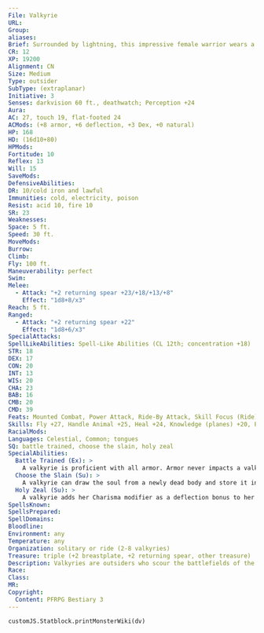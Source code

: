 ```yaml
---
File: Valkyrie
URL: 
Group: 
aliases: 
Brief: Surrounded by lightning, this impressive female warrior wears a gleaming golden breastplate and carries a shining spear.
CR: 12
XP: 19200
Alignment: CN
Size: Medium
Type: outsider
SubType: (extraplanar)
Initiative: 3
Senses: darkvision 60 ft., deathwatch; Perception +24
Aura: 
AC: 27, touch 19, flat-footed 24
ACMods: (+8 armor, +6 deflection, +3 Dex, +0 natural)
HP: 168
HD: (16d10+80)
HPMods: 
Fortitude: 10
Reflex: 13
Will: 15
SaveMods: 
DefensiveAbilities: 
DR: 10/cold iron and lawful
Immunities: cold, electricity, poison
Resist: acid 10, fire 10
SR: 23
Weaknesses: 
Space: 5 ft.
Speed: 30 ft.
MoveMods: 
Burrow: 
Climb: 
Fly: 100 ft.
Maneuverability: perfect
Swim: 
Melee: 
  - Attack: "+2 returning spear +23/+18/+13/+8"
    Effect: "1d8+8/x3"
Reach: 5 ft.
Ranged: 
  - Attack: "+2 returning spear +22"
    Effect: "1d8+6/x3"
SpecialAttacks: 
SpellLikeAbilities: Spell-Like Abilities (CL 12th; concentration +18)  Constant-deathwatch, tongues   At Will-aid, death ward, gentle repose, plane shift (self and mount only)   3/day-call lightning storm (DC 21), divine power, geas/quest   1/day-breath of life, heal, summon (level 8, 1 sleipnir 100%)
STR: 18
DEX: 17
CON: 20
INT: 13
WIS: 20
CHA: 23
BAB: 16
CMB: 20
CMD: 39
Feats: Mounted Combat, Power Attack, Ride-By Attack, Skill Focus (Ride), Spirited Charge, Trample, Vital Strike, Weapon Focus (spear)
Skills: Fly +27, Handle Animal +25, Heal +24, Knowledge (planes) +20, Perception +24, Ride +28, Sense Motive +24
RacialMods: 
Languages: Celestial, Common; tongues
SQ: battle trained, choose the slain, holy zeal
SpecialAbilities:
  Battle Trained (Ex): >
    A valkyrie is proficient with all armor. Armor never impacts a valkyrie's speed, nor does a valkyrie take armor check penalties on Ride checks.
  Choose the Slain (Su): >
    A valkyrie can draw the soul from a newly dead body and store it in her spear for transport to the Outer Planes. This functions as soul bind, but the dead creature must be willing to have its soul taken. If the creature is unwilling, this ability has no effect.
  Holy Zeal (Su): >
    A valkyrie adds her Charisma modifier as a deflection bonus to her Armor Class.
SpellsKnown: 
SpellsPrepared: 
SpellDomains: 
Bloodline: 
Environment: any
Temperature: any
Organization: solitary or ride (2-8 valkyries)
Treasure: triple (+2 breastplate, +2 returning spear, other treasure)
Description: Valkyries are outsiders who scour the battlefields of the Material Plane for warriors of great prowess and legendary renown. With a glance, a valkyrie can tell who is near death and ready to give up life and who fights on to live another day, and can either claim the soul of the slain or aid the living to continue the fight.  Valkyries are always female, and appear as strong and beautiful human, dwarven, or elven women. A human valkyrie is 6 feet tall and weighs close to 200 pounds.  Valkyries serve a variety of deities, though they are most often associated with the gods of war, conf lict, valor, and courage. Although capable combatants in their own right, valkyries are almost always encountered mounted, typically on flying steeds such as dragon horses, pegasi, or sleipnirs.
Race: 
Class: 
MR: 
Copyright:
  Content: PFRPG Bestiary 3
---
```

```dataviewjs
customJS.Statblock.printMonsterWiki(dv)
```
